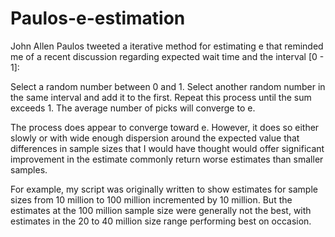 # Paulos-e-estimation

John Allen Paulos tweeted a iterative method for estimating e that reminded me of a recent 
discussion regarding expected wait time and the interval [0 - 1]:

Select a random number between 0 and 1.
Select another random number in the same interval and add it to the first.
Repeat this process until the sum exceeds 1.
The average number of picks will converge to e.

The process does appear to converge toward e.
However, it does so either slowly or with wide enough dispersion around the 
expected value that differences in sample sizes that I would have
thought would offer significant improvement in the estimate
commonly return worse estimates than smaller samples.

For example, my script was originally written to show estimates for
sample sizes from 10 million to 100 million incremented by 10 million.
But the estimates at the 100 million sample size were generally not the best,
with estimates in the 20 to 40 million size range performing best on occasion. 
